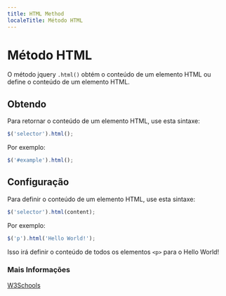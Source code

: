 ```yaml
---
title: HTML Method
localeTitle: Método HTML
---
```

# Método HTML

O método jquery `.html()` obtém o conteúdo de um elemento HTML ou define o conteúdo de um elemento HTML.

## Obtendo

Para retornar o conteúdo de um elemento HTML, use esta sintaxe:

```javascript
$('selector').html(); 
```

Por exemplo:

```javascript
$('#example').html(); 
```

## Configuração

Para definir o conteúdo de um elemento HTML, use esta sintaxe:

```javascript
$('selector').html(content); 
```

Por exemplo:

```javascript
$('p').html('Hello World!'); 
```

Isso irá definir o conteúdo de todos os elementos `<p>` para o Hello World!

### Mais Informações

[W3Schools](https://www.w3schools.com/jquery/html_html.asp)
